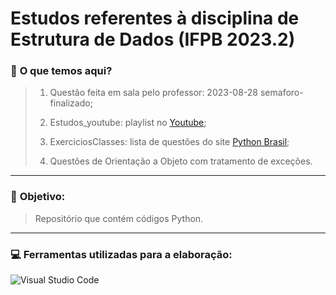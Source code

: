 # Estudos referentes à disciplina de Estrutura de Dados (IFPB 2023.2)

### 📑 **O que temos aqui?**
>
> 1. Questão feita em sala pelo professor: 2023-08-28 semaforo-finalizado;
>
> 2. Estudos_youtube: playlist no [Youtube](destino1);
>
> 3. ExerciciosClasses: lista de questões do site [Python Brasil](destino2);
>
> 4. Questões de Orientação a Objeto com tratamento de exceções.
---
### 🎯 **Objetivo:**
> Repositório que contém códigos Python.
---
### 💻 **Ferramentas utilizadas para a elaboração:**
![Visual Studio Code](https://img.shields.io/badge/Visual%20Studio%20Code-0078d7.svg?style=for-the-badge&logo=visual-studio-code&logoColor=white)

[destino1]: https://www.youtube.com/playlist?list=PLKyj-ZnNych4Q1rYZnPtwOGlstbszfPPg
[destino2]: https://wiki.python.org.br/ExerciciosClasses
